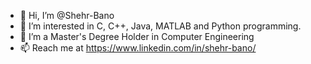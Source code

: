 - 👋 Hi, I’m @Shehr-Bano
- 👀 I’m interested in C, C++, Java, MATLAB and Python programming. 
- 🌱 I’m a Master's Degree Holder in Computer Engineering
- 📫 Reach me at https://www.linkedin.com/in/shehr-bano/

<!---
Shehr-Bano/Shehr-Bano is a ✨ special ✨ repository because its `README.md` (this file) appears on your GitHub profile.
You can click the Preview link to take a look at your changes.
--->
